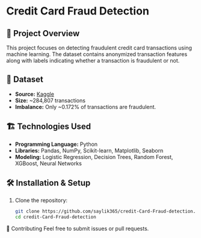 # Credit Card Fraud Detection

## 📌 Project Overview
This project focuses on detecting fraudulent credit card transactions using machine learning. The dataset contains anonymized transaction features along with labels indicating whether a transaction is fraudulent or not.

## 📂 Dataset
- **Source:** [Kaggle](https://www.kaggle.com/datasets/mlg-ulb/creditcard)
- **Size:** ~284,807 transactions
- **Imbalance:** Only ~0.172% of transactions are fraudulent.

## 🏗️ Technologies Used
- **Programming Language:** Python
- **Libraries:** Pandas, NumPy, Scikit-learn, Matplotlib, Seaborn
- **Modeling:** Logistic Regression, Decision Trees, Random Forest, XGBoost, Neural Networks

## 🛠️ Installation & Setup
1. Clone the repository:
   ```sh
   git clone https://github.com/saylik365/credit-Card-Fraud-detection.git
   cd credit-Card-Fraud-detection

🤝 Contributing
Feel free to submit issues or pull requests.
